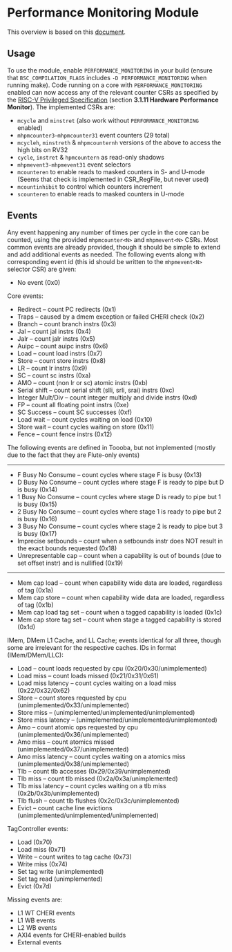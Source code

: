 # Performance Monitoring Module

This overview is based on this [document](https://github.com/CTSRD-CHERI/Flute/blob/CHERI/Doc/Performance_Monitor/Performance_Monitoring.md).

## Usage
To use the module, enable `PERFORMANCE_MONITORING` in your build (ensure that `BSC_COMPILATION_FLAGS` includes `-D PERFORMANCE_MONITORING` when running make).
Code running on a core with `PERFORMANCE_MONITORING` enabled can now access any of the relevant counter CSRs as specified by the [RISC-V Privileged Specification](https://riscv.org/technical/specifications/) (section __3.1.11 Hardware Performance Monitor__).
The implemented CSRs are:
- `mcycle` and `minstret` (also work without `PERFORMANCE_MONITORING` enabled)
- `mhpmcounter3–mhpmcounter31` event counters (29 total)
- `mcycleh`, `minstreth` & `mhpmcounternh` versions of the above to access the high bits on RV32
- `cycle`, `instret` & `hpmcountern` as read-only shadows
- `mhpmevent3-mhpmevent31` event selectors
- `mcounteren` to enable reads to masked counters in S- and U-mode (Seems that check is implemented in CSR_RegFile, but never used)
- `mcountinhibit` to control which counters increment
- `scounteren` to enable reads to masked counters in U-mode

## Events
Any event happening any number of times per cycle in the core can be counted, using the provided `mhpmcounter<N>` and `mhpmevent<N>` CSRs. Most common events are already provided, though it should be simple to extend and add additional events as needed.
The following events along with corresponding event id (this id should be written to the `mhpmevent<N>` selector CSR) are given:
- No event (0x0)

Core events:
- Redirect &ndash; count PC redirects (0x1)
- Traps &ndash; caused by a dmem exception or failed CHERI check (0x2)
- Branch &ndash; count branch instrs (0x3)
- Jal &ndash; count jal instrs (0x4)
- Jalr &ndash; count jalr instrs (0x5)
- Auipc &ndash; count auipc instrs (0x6)
- Load &ndash; count load instrs (0x7)
- Store &ndash; count store instrs (0x8)
- LR &ndash; count lr instrs (0x9)
- SC &ndash; count sc instrs (0xa)
- AMO &ndash; count (non lr or sc) atomic instrs (0xb)
- Serial shift &ndash; count serial shift (slli, srli, srai) instrs (0xc)
- Integer Mult/Div &ndash; count integer multiply and divide instrs (0xd)
- FP &ndash; count all floating point instrs (0xe)
- SC Success &ndash; count SC successes (0xf)
- Load wait &ndash; count cycles waiting on load (0x10)
- Store wait &ndash; count cycles waiting on store (0x11)
- Fence &ndash; count fence instrs (0x12)

The following events are defined in Toooba, but not implemented (mostly due
to the fact that they are Flute-only events)

-------------------------------

- F Busy No Consume &ndash; count cycles where stage F is busy (0x13)
- D Busy No Consume &ndash; count cycles where stage F is ready to pipe but D is busy (0x14)
- 1 Busy No Consume &ndash; count cycles where stage D is ready to pipe but 1 is busy (0x15)
- 2 Busy No Consume &ndash; count cycles where stage 1 is ready to pipe but 2 is busy (0x16)
- 3 Busy No Consume &ndash; count cycles where stage 2 is ready to pipe but 3 is busy (0x17)
- Imprecise setbounds &ndash; count when a setbounds instr does NOT result in the exact bounds requested (0x18)
- Unrepresentable cap &ndash; count when a capability is out of bounds (due to set offset instr) and is nullified (0x19)

---------------------------------------------------

- Mem cap load &ndash; count when capability wide data are loaded, regardless of tag (0x1a)
- Mem cap store &ndash; count when capability wide data are loaded, regardless of tag (0x1b)
- Mem cap load tag set &ndash; count when a tagged capability is loaded (0x1c)
- Mem cap store tag set &ndash; count when stage a tagged capability is stored (0x1d)

IMem, DMem L1 Cache, and LL Cache; events identical for all three, though some are irrelevant for the respective caches. IDs in format (IMem/DMem/LLC):
- Load &ndash; count loads requested by cpu (0x20/0x30/unimplemented)
- Load miss &ndash; count loads missed (0x21/0x31/0x61)
- Load miss latency &ndash; count cycles waiting on a load miss (0x22/0x32/0x62)
- Store &ndash; count stores requested by cpu (unimplemented/0x33/unimplemented)
- Store miss &ndash; (unimplemented/unimplemented/unimplemented)
- Store miss latency &ndash; (unimplemented/unimplemented/unimplemented)
- Amo &ndash; count atomic ops requested by cpu (unimplemented/0x36/unimplemented)
- Amo miss &ndash; count atomics missed (unimplemented/0x37/unimplemented)
- Amo miss latency &ndash; count cycles waiting on a atomics miss (unimplemented/0x38/unimplemented)
- Tlb &ndash; count tlb accesses (0x29/0x39/unimplemented)
- Tlb miss &ndash; count tlb missed (0x2a/0x3a/unimplemented)
- Tlb miss latency &ndash; count cycles waiting on a tlb miss (0x2b/0x3b/unimplemented)
- Tlb flush &ndash; count tlb flushes (0x2c/0x3c/unimplemented)
- Evict &ndash; count cache line evictions (unimplemented/unimplemented/unimplemented)


TagController events:
- Load (0x70)
- Load miss (0x71)
- Write &ndash; count writes to tag cache (0x73)
- Write miss (0x74)
- Set tag write (unimplemented)
- Set tag read (unimplemented)
- Evict (0x7d)

Missing events are:
- L1 WT CHERI events
- L1 WB events
- L2 WB events
- AXI4 events for CHERI-enabled builds
- External events
